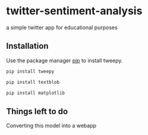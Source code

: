# twitter-sentiment-analysis
a simple twitter app for educational purposes
## Installation

Use the package manager [pip](https://pip.pypa.io/en/stable/) to install tweepy.

```bash
pip install tweepy
```
```bash
pip install textblob
```
```bash
pip install matplotlib
```
## Things left to do
Converting this model into a webapp

